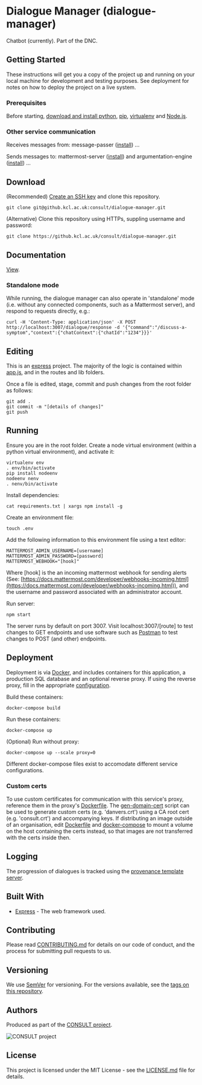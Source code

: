 # Dialogue Manager (dialogue-manager)

Chatbot (currently). Part of the DNC.

## Getting Started

These instructions will get you a copy of the project up and running on your local machine for development and testing purposes. See deployment for notes on how to deploy the project on a live system.

### Prerequisites

Before starting, [download and install python](https://www.python.org/downloads/), [pip](https://packaging.python.org/tutorials/installing-packages/#use-pip-for-installing), [virtualenv](https://virtualenv.pypa.io/en/latest/installation/) and [Node.js](https://nodejs.org/en/download/).

### Other service communication

Receives messages from: message-passer ([install](https://github.kcl.ac.uk/consult/message-passer/blob/native-js/README.md)) ...

Sends messages to: mattermost-server ([install](https://hub.docker.com/r/mattermost/mattermost-preview/)) and argumentation-engine ([install](https://github.kcl.ac.uk/consult/argumentation-engine/blob/upload/README.md)) ...

## Download

(Recommended) [Create an SSH key](https://help.github.com/en/articles/generating-a-new-ssh-key-and-adding-it-to-the-ssh-agent) and clone this repository.

```
git clone git@github.kcl.ac.uk:consult/dialogue-manager.git
```

(Alternative) Clone this repository using HTTPs, suppling username and password:

```
git clone https://github.kcl.ac.uk/consult/dialogue-manager.git
```

## Documentation

[View](https://github.kcl.ac.uk/pages/consult/dialogue-manager/).

### Standalone mode

While running, the dialogue manager can also operate in 'standalone' mode (i.e. without any connected components, such as a Mattermost server), and respond to requests directly, e.g.:

```
curl -H 'Content-Type: application/json' -X POST http://localhost:3007/dialogue/response -d '{"command":"/discuss-a-symptom","context":{"chatContext":{"chatId":"1234"}}}'
```

## Editing

This is an [express](https://expressjs.com/) project. The majority of the logic is contained within [app.js](app.js), and in the routes and lib folders.

Once a file is edited, stage, commit and push changes from the root folder as follows:

```
git add .
git commit -m "[details of changes]"
git push
```

## Running

Ensure you are in the root folder. Create a node virtual environment (within a python virtual environment), and activate it:

```
virtualenv env
. env/bin/activate
pip install nodeenv
nodeenv nenv
. nenv/bin/activate
```

Install dependencies:

```
cat requirements.txt | xargs npm install -g
```

Create an environment file:

```
touch .env
```

Add the following information to this environment file using a text editor:

```
MATTERMOST_ADMIN_USERNAME=[username]
MATTERMOST_ADMIN_PASSWORD=[password]
MATTERMOST_WEBHOOK="[hook]"
```

Where [hook] is the an incoming mattermost webhook for sending alerts (See: [https://docs.mattermost.com/developer/webhooks-incoming.html](https://docs.mattermost.com/developer/webhooks-incoming.html)), and the username and password associated with an administrator account.

Run server:

```
npm start
```

The server runs by default on port 3007. Visit localhost:3007/[route] to test changes to GET endpoints and use software such as [Postman](https://www.getpostman.com/) to test changes to POST (and other) endpoints.

## Deployment

Deployment is via [Docker](https://docs.docker.com/compose/install/), and includes containers for this application, a production SQL database and an optional reverse proxy. If using the reverse proxy, fill in the appropriate [configuration](proxy/nginx.conf).

Build these containers:

```
docker-compose build
```

Run these containers:

```
docker-compose up
```

(Optional) Run without proxy:

```
docker-compose up --scale proxy=0
```

Different docker-compose files exist to accomodate different service configurations.

### Custom certs

To use custom certificates for communication with this service's proxy, reference them in the proxy's [Dockerfile](proxy/Dockerfile). The [gen-domain-cert](proxy/certs/gen-domain-cert.sh) script can be used to generate custom certs (e.g. 'danvers.crt') using a CA root cert (e.g. 'consult.crt') and accompanying keys. If distributing an image outside of an organisation, edit [Dockerfile](proxy/Dockerfile) and [docker-compose](docker-compose.yml) to mount a volume on the host containing the certs instead, so that images are not transferred with the certs inside then.

## Logging

The progression of dialogues is tracked using the [provenance template server]().

## Built With

* [Express](https://expressjs.com/) - The web framework used.

## Contributing

Please read [CONTRIBUTING.md](CONTRIBUTING.md) for details on our code of conduct, and the process for submitting pull requests to us.

## Versioning

We use [SemVer](http://semver.org/) for versioning. For the versions available, see the [tags on this repository](https://github.com/martinchapman/nokia-health/tags).

## Authors

Produced as part of the [CONSULT project](https://consult.kcl.ac.uk/).

![CONSULT project](https://consult.kcl.ac.uk/wp-content/uploads/sites/214/2017/12/overview-consult-768x230.png "CONSULT project")

## License

This project is licensed under the MIT License - see the [LICENSE.md](LICENSE.md) file for details.
